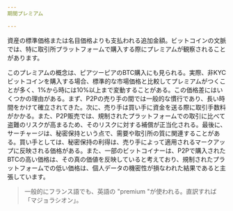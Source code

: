```yaml
---
期間プレミアム

---
```

資産の標準価格または名目価格よりも支払われる追加金額。ビットコインの文脈では、特に取引所プラットフォームで購入する際にプレミアムが観察されることがあります。

このプレミアムの概念は、ピアツーピアのBTC購入にも見られる。実際、非KYCビットコインを購入する場合、標準的な市場価格と比較してプレミアムがつくことが多く、1%から時には10%以上まで変動することがある。この価格差にはいくつかの理由がある。まず、P2Pの売り手の間では一般的な慣行であり、長い時間をかけて確立されてきた。次に、売り手は買い手に資金を送る際に取引手数料がかかる。また、P2P販売では、規制されたプラットフォームでの取引に比べて盗難のリスクが高まるため、そのリスクに対する補償が正当化される。最後に、サーチャージは、秘密保持という点で、需要や取引所の質に関連することがある。買い手としては、秘密保持の利得は、売り手によって適用されるマークアップに反映される価格がある。また、一部のビットコイナーは、P2Pで購入されたBTCの高い価格は、その真の価値を反映していると考えており、規制されたプラットフォームでの低い価格は、個人データの機密性が損なわれた結果であると主張しています。

> 一般的にフランス語でも、英語の "premium "が使われる。直訳すれば「マジョラシオン」。